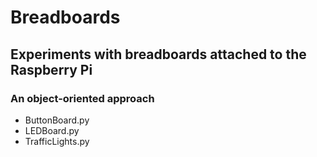 # Breadboards
## Experiments with breadboards attached to the Raspberry Pi
### An object-oriented approach

- ButtonBoard.py
- LEDBoard.py
- TrafficLights.py


